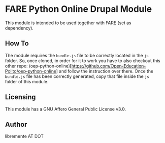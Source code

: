 # FARE Python Online Drupal Module
This module is intended to be used together with FARE (set as dependency).

## How To
The module requires the `bundle.js` file to be correctly located in the `js`
folder. 
So, once cloned, in order for it to work you have to also checkout this other
repo:
(oep-python-online)[https://github.com/Open-Education-Polito/oep-python-online]
and follow the instruction over there. Once the `bundle.js` file has been
correctly generated, copy that file inside the `js` folder of this module. 

## Licensing
This module has a GNU Affero General Public License v3.0.

## Author
libremente <surf> AT <libremente> DOT <eu>

